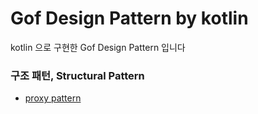 # Gof Design Pattern by kotlin

kotlin 으로 구현한 Gof Design Pattern 입니다

### 구조 패턴, Structural Pattern

- [proxy pattern](https://github.com/dhslrl321/gof-design-pattern/tree/master/structural/proxy)
